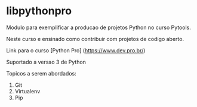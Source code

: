 # libpythonpro
Modulo para exemplificar a producao de projetos Python no curso Pytools.

Neste curso e ensinado como contribuir com projetos de codigo aberto.

Link para o curso [Python Pro] (https://www.dev.pro.br/)

Suportado a versao 3 de Python

Topicos a serem abordados: 
1. Git
2. Virtualenv
3. Pip